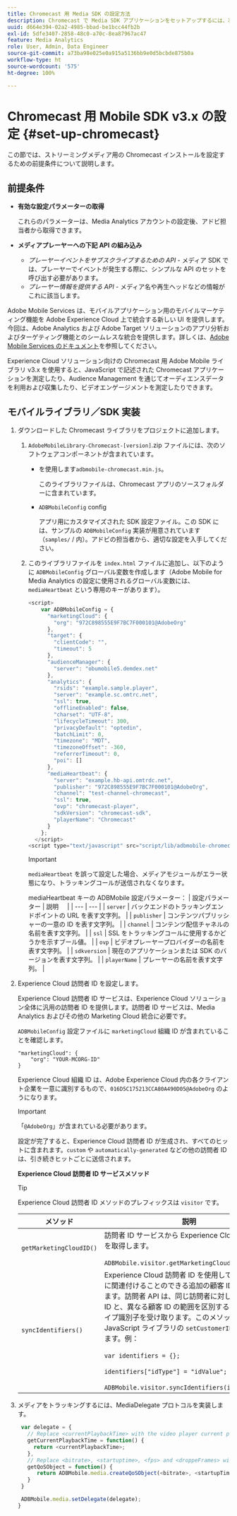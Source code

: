 ```yaml
---
title: Chromecast 用 Media SDK の設定方法
description: Chromecast で Media SDK アプリケーションをセットアップするには、次の手順に従います。
uuid: d664e394-02a2-4985-bbad-be1bcc44fb2b
exl-id: 5dfe3407-2858-48c0-a70c-8ea87967ac47
feature: Media Analytics
role: User, Admin, Data Engineer
source-git-commit: a73ba98e025e0a915a5136bb9e0d5bcbde875b0a
workflow-type: ht
source-wordcount: '575'
ht-degree: 100%

---
```


# Chromecast 用 Mobile SDK v3.x の設定 {#set-up-chromecast}

この節では、ストリーミングメディア用の Chromecast インストールを設定するための前提条件について説明します。

## 前提条件

* **有効な設定パラメーターの取得**

   これらのパラメーターは、Media Analytics アカウントの設定後、アドビ担当者から取得できます。
* **メディアプレーヤーへの下記 API の組み込み**

   * *プレーヤーイベントをサブスクライブするための API* - メディア SDK では、プレーヤーでイベントが発生する際に、シンプルな API のセットを呼び出す必要があります。
   * *プレーヤー情報を提供する API* - メディア名や再生ヘッドなどの情報がこれに該当します。

Adobe Mobile Services は、モバイルアプリケーション用のモバイルマーケティング機能を Adobe Experience Cloud 上で統合する新しい UI を提供します。今回は、Adobe Analytics および Adobe Target ソリューションのアプリ分析およびターゲティング機能とのシームレスな統合を提供します。詳しくは、[Adobe Mobile Services のドキュメント](https://experienceleague.adobe.com/docs/mobile-services/using/home.html?lang=ja)を参照してください。

Experience Cloud ソリューション向けの Chromecast 用 Adobe Mobile ライブラリ v3.x を使用すると、JavaScript で記述された Chromecast アプリケーションを測定したり、Audience Management を通じてオーディエンスデータを利用および収集したり、ビデオエンゲージメントを測定したりできます。

## モバイルライブラリ／SDK 実装

1. ダウンロードした Chromecast ライブラリをプロジェクトに追加します。

   1. `AdobeMobileLibrary-Chromecast-[version]`.zip ファイルには、次のソフトウェアコンポーネントが含まれています。

      *  を使用します`adbmobile-chromecast.min.js`。

         このライブラリファイルは、Chromecast アプリのソースフォルダーに含まれています。

      * `ADBMobileConfig` config

         アプリ用にカスタマイズされた SDK 設定ファイル。この SDK には、サンプルの `ADBMobileConfig` 実装が用意されています（`samples/` / 内）。アドビの担当者から、適切な設定を入手してください。
   1. このライブラリファイルを `index.html` ファイルに追加し、以下のように `ADBMobileConfig` グローバル変数を作成します（Adobe Mobile for Media Analytics の設定に使用されるグローバル変数には、`mediaHeartbeat` という専用のキーがあります）。

      ```js
      <script>
          var ADBMobileConfig = {
            "marketingCloud": {
              "org": "972C898555E9F7BC7F000101@AdobeOrg"
            },
            "target": {
              "clientCode": "",
              "timeout": 5
            },
            "audienceManager": {
              "server": "obumobile5.demdex.net"
            },
            "analytics": {
              "rsids": "example.sample.player",
              "server": "example.sc.omtrc.net",
              "ssl": true,
              "offlineEnabled": false,
              "charset": "UTF-8",
              "lifecycleTimeout": 300,
              "privacyDefault": "optedin",
              "batchLimit": 0,
              "timezone": "MDT",
              "timezoneOffset": -360,
              "referrerTimeout": 0,
              "poi": []
            },
            "mediaHeartbeat": {
              "server": "example.hb-api.omtrdc.net",
              "publisher": "972C898555E9F7BC7F000101@AdobeOrg",
              "channel": "test-channel-chromecast",
              "ssl": true,
              "ovp": "chromecast-player",
              "sdkVersion": "chromecast-sdk",
              "playerName": "Chromecast"
            }
          };
        </script>
      <script type="text/javascript" src="script/lib/adbmobile-chromecast.min.js"></script>
      ```

      >[!IMPORTANT]
      >
      >`mediaHeartbeat` を誤って設定した場合、メディアモジュールがエラー状態になり、トラッキングコールが送信されなくなります。

      mediaHeartbeat キーの ADBMobile 設定パラメーター：
   | 設定パラメーター | 説明     |
   | --- | --- |
   | `server` | バックエンドのトラッキングエンドポイントの URL を表す文字列。 |
   | `publisher` | コンテンツパブリッシャーの一意の ID を表す文字列。 |
   | `channel` | コンテンツ配信チャネルの名前を表す文字列。 |
   | `ssl` | SSL をトラッキングコールに使用するかどうかを示すブール値。 |
   | `ovp` | ビデオプレーヤープロバイダーの名前を表す文字列。 |
   | `sdkversion` | 現在のアプリケーションまたは SDK のバージョンを表す文字列。 |
   | `playerName` | プレーヤーの名前を表す文字列。 |


1. Experience Cloud 訪問者 ID を設定します。

   Experience Cloud 訪問者 ID サービスは、Experience Cloud ソリューション全体に汎用の訪問者 ID を提供します。訪問者 ID サービスは、Media Analytics およびその他の Marketing Cloud 統合に必要です。

   `ADBMobileConfig` 設定ファイルに `marketingCloud` 組織 ID が含まれていることを確認します。

   ```
   "marketingCloud": {
       "org": "YOUR-MCORG-ID"
   }
   ```

   Experience Cloud 組織 ID は、Adobe Experience Cloud 内の各クライアント企業を一意に識別するもので、`016D5C175213CCA80A490D05@AdobeOrg` のようになります。

   >[!IMPORTANT]
   >
   >「`@AdobeOrg`」が含まれている必要があります。

   設定が完了すると、Experience Cloud 訪問者 ID が生成され、すべてのヒットに含まれます。`custom` や `automatically-generated` などの他の訪問者 ID は、引き続きヒットごとに送信されます。

   **Experience Cloud 訪問者 ID サービスメソッド**

   >[!TIP]
   >
   >Experience Cloud 訪問者 ID メソッドのプレフィックスは `visitor` です。

   | メソッド | 説明 |
   | --- | --- |
   | `getMarketingCloudID()` | 訪問者 ID サービスから Experience Cloud 訪問者 ID を取得します。<br/><br/>`ADBMobile.visitor.getMarketingCloudID();` |
   | `syncIdentifiers()` | Experience Cloud 訪問者 ID を使用して、各訪問者に関連付けることのできる追加の顧客 ID を設定できます。訪問者 API は、同じ訪問者に対して複数の顧客 ID と、異なる顧客 ID の範囲を区別するための顧客タイプ識別子を受け取ります。このメソッドは、JavaScript ライブラリの `setCustomerIDs()` に相当します。例：<br/><br/>`var identifiers = {};` <br/><br/>`identifiers["idType"] = "idValue";` <br/><br/>`ADBMobile.visitor.syncIdentifiers(identifiers);` |

1. メディアをトラッキングするには、MediaDelegate プロトコルを実装します。

   ```js
    var delegate = {
      // Replace <currentPlaybackTime> with the video player current playback time
      getCurrentPlaybackTime = function() {
        return <currentPlaybackTime>;
      },
      // Replace <bitrate>, <startuptime>, <fps> and <droppeFrames> with the current playback QoS values.
      getQoSObject = function() {
         return ADBMobile.media.createQoSObject(<bitrate>, <startupTime>, <fps>, <droppedFrames>);
      }
    }
   
    ADBMobile.media.setDelegate(delegate);
   }
   ```

<!--   **Postbacks -** For more information about configuring postbacks, see [Configure Postbacks.](https://experienceleague.adobe.com/docs/mobile-services/using/manage-app-settings-ug/configuring-app/signals.html) -->
